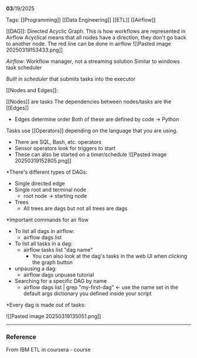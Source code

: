 **03**/19/2025

Tags: [[Programming]] [[Data Engineering]] [[ETL]] [[Airflow]]

[[DAG]]: Directed Acyclic Graph. This is how workflows are represented in Airflow
	Acyclical means that all nodes have a direction, they don't go back to another node.
	The red line can be done in airflow
	![[Pasted image 20250319153433.png]]

*Airflow*: Workflow manager, not a streaming solution
	Similar to windows task scheduler

_Built in scheduler_ that submits tasks into the executor 

[[Nodes and Edges]]:

[[Nodes]] are tasks
The dependencies between nodes/tasks are the [[Edges]]
- Edges determine order
Both of these are defined by code -> Python

Tasks use [[Operators]] depending on the language that you are using.
- There are SQL, Bash, etc. operators
- Sensor operators look for triggers to start 
- These can also be started on a timer/schedule
![[Pasted image 20250319152805.png]]

*There's different types of DAGs:
- Single directed edge
- Single root and terminal node
	- root node -> starting node
- Trees
	- All trees are dags but not all trees are dags

*Important commands for air flow
- To list all dags in airflow:
	- airflow dags list 
- To list all tasks in a dag:
	- airflow tasks list "dag name"
		- You can also look at the dag's tasks in the web UI when clicking the graph button
- unpausing a dag:
	- airflow dags unpuase tutorial
- Searching for a specific DAG by name
	- airflow dags list | grep "my-first-dag" <- use the name set in the default args dictionary you defined inside your script

*Every dag is made out of tasks:

![[Pasted image 20250319135051.png]]

---
### Reference
From IBM ETL in coursera - course
